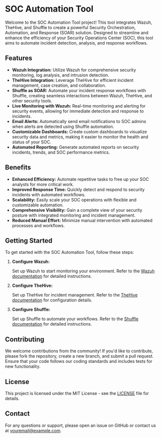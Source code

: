 <!DOCTYPE html>
<html lang="en">
<head>
  <meta charset="UTF-8">
  <meta name="viewport" content="width=device-width, initial-scale=1.0">
  <title>SOC Automation Tool</title>
</head>
<body>

<h1>SOC Automation Tool</h1>

<p>Welcome to the SOC Automation Tool project! This tool integrates Wazuh, TheHive, and Shuffle to create a powerful Security Orchestration, Automation, and Response (SOAR) solution. Designed to streamline and enhance the efficiency of your Security Operations Center (SOC), this tool aims to automate incident detection, analysis, and response workflows.</p>

<h2>Features</h2>
<ul>
  <li><strong>Wazuh Integration:</strong> Utilize Wazuh for comprehensive security monitoring, log analysis, and intrusion detection.</li>
  <li><strong>TheHive Integration:</strong> Leverage TheHive for efficient incident management, case creation, and collaboration.</li>
  <li><strong>Shuffle as SOAR:</strong> Automate your incident response workflows with Shuffle, creating seamless interactions between Wazuh, TheHive, and other security tools.</li>
  <li><strong>Live Monitoring with Wazuh:</strong> Real-time monitoring and alerting for security events, allowing for immediate detection and response to incidents.</li>
  <li><strong>Email Alerts:</strong> Automatically send email notifications to SOC admins when alerts are detected using Shuffle automation.</li>
  <li><strong>Customizable Dashboards:</strong> Create custom dashboards to visualize security data and metrics, making it easier to monitor the health and status of your SOC.</li>
  <li><strong>Automated Reporting:</strong> Generate automated reports on security incidents, trends, and SOC performance metrics.</li>
</ul>

<h2>Benefits</h2>
<ul>
  <li><strong>Enhanced Efficiency:</strong> Automate repetitive tasks to free up your SOC analysts for more critical work.</li>
  <li><strong>Improved Response Time:</strong> Quickly detect and respond to security incidents with automated workflows.</li>
  <li><strong>Scalability:</strong> Easily scale your SOC operations with flexible and customizable automation.</li>
  <li><strong>Comprehensive Visibility:</strong> Gain a complete view of your security posture with integrated monitoring and incident management.</li>
  <li><strong>Reduced Manual Effort:</strong> Minimize manual intervention with automated processes and workflows.</li>
</ul>

<h2>Getting Started</h2>
<p>To get started with the SOC Automation Tool, follow these steps:</p>
<ol>
  
  <li><strong>Configure Wazuh:</strong></li>
  <p>Set up Wazuh to start monitoring your environment. Refer to the <a href="https://documentation.wazuh.com/current/index.html">Wazuh documentation</a> for detailed instructions.</p>
  
  <li><strong>Configure TheHive:</strong></li>
  <p>Set up TheHive for incident management. Refer to the <a href="https://thehive-project.org/documentation/">TheHive documentation</a> for configuration details.</p>
  
  <li><strong>Configure Shuffle:</strong></li>
  <p>Set up Shuffle to automate your workflows. Refer to the <a href="https://docs.shuffle.dev/">Shuffle documentation</a> for detailed instructions.</p>
  
</ol>

<h2>Contributing</h2>
<p>We welcome contributions from the community! If you'd like to contribute, please fork the repository, create a new branch, and submit a pull request. Ensure that your code follows our coding standards and includes tests for new functionality.</p>

<h2>License</h2>
<p>This project is licensed under the MIT License - see the <a href="LICENSE">LICENSE</a> file for details.</p>

<h2>Contact</h2>
<p>For any questions or support, please open an issue on GitHub or contact us at <a href="mailto:youremail@example.com">youremail@example.com</a>.</p>

</body>
</html>
